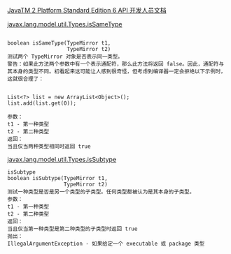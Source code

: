 [JavaTM 2 Platform Standard Edition 6 API 开发人员文档](https://download.oracle.com/technetwork/java/javase/6/docs/zh/api/overview-summary.html)

[javax.lang.model.util.Types.isSameType](https://download.oracle.com/technetwork/java/javase/6/docs/zh/api/javax/lang/model/util/Types.html#isSameType(javax.lang.model.type.TypeMirror,%20javax.lang.model.type.TypeMirror))

```

boolean isSameType(TypeMirror t1,
                   TypeMirror t2)
测试两个 TypeMirror 对象是否表示同一类型。
警告：如果此方法两个参数中有一个表示通配符，那么此方法将返回 false。因此，通配符与其本身的类型不同。初看起来这可能让人感到很奇怪，但考虑到编译器一定会拒绝以下示例时，这就很合理了：


List<?> list = new ArrayList<Object>();
list.add(list.get(0));

参数：
t1 - 第一种类型
t2 - 第二种类型
返回：
当且仅当两种类型相同时返回 true

```

[javax.lang.model.util.Types.isSubtype](https://download.oracle.com/technetwork/java/javase/6/docs/zh/api/javax/lang/model/util/Types.html#isSameType(javax.lang.model.type.TypeMirror,%20javax.lang.model.type.TypeMirror))

```
isSubtype
boolean isSubtype(TypeMirror t1,
                  TypeMirror t2)
测试一种类型是否是另一个类型的子类型。任何类型都被认为是其本身的子类型。
参数：
t1 - 第一种类型
t2 - 第二种类型
返回：
当且仅当第一种类型是第二种类型的子类型时返回 true
抛出：
IllegalArgumentException - 如果给定一个 executable 或 package 类型

```
